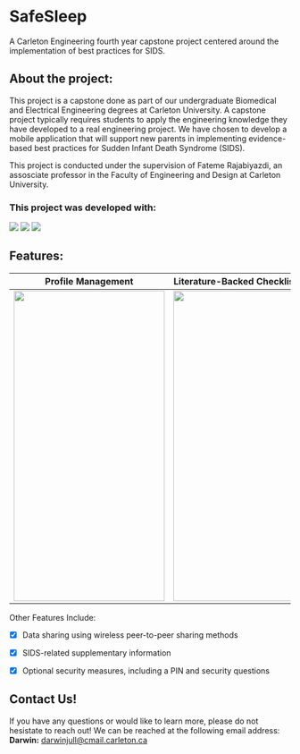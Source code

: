 # SafeSleep
A Carleton Engineering fourth year capstone project centered around the implementation of best practices for SIDS.

## About the project:
This project is a capstone done as part of our undergraduate Biomedical and Electrical Engineering degrees at Carleton University. A capstone project typically requires students to apply the engineering knowledge they have developed to a real engineering project. We have chosen to develop a mobile application that will support new parents in implementing evidence-based best practices for Sudden Infant Death Syndrome (SIDS). 

This project is conducted under the supervision of Fateme Rajabiyazdi, an assosciate professor in the Faculty of Engineering and Design at Carleton University. 

### This project was developed with:
<img src="https://img.shields.io/badge/Android_Studio-3DDC84?style=for-the-badge&logo=android-studio&logoColor=white"/> <img src="https://img.shields.io/badge/java-%23ED8B00.svg?style=for-the-badge&logo=openjdk&logoColor=white"/> <!-- <img src="https://img.shields.io/badge/Android-3DDC84?style=for-the-badge&logo=android&logoColor=white"/> --> <img src="https://img.shields.io/badge/sqlite-%2307405e.svg?style=for-the-badge&logo=sqlite&logoColor=white"/>

## Features:
|Profile Management|Literature-Backed Checklist Items|Habit Tracking|
|------------------|---------------------------------|--------------|
|<img src="https://github.com/darwinkjull/SIDS-Capstone/blob/main/GIF/gif1.gif" width = 270 height = 555/>| <img src="https://github.com/darwinkjull/SIDS-Capstone/blob/main/GIF/gif2.gif" width = 270 height = 555/>|<img src="https://github.com/darwinkjull/SIDS-Capstone/blob/main/GIF/gif3.gif" width = 270 height = 555/>|

Other Features Include:
- [x] Data sharing using wireless peer-to-peer sharing methods
- [x] SIDS-related supplementary information
- [x] Optional security measures, including a PIN and security questions


## Contact Us!
If you have any questions or would like to learn more, please do not hesistate to reach out! We can be reached at the following email address: 
<br> **Darwin:** darwinjull@cmail.carleton.ca
